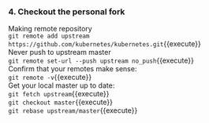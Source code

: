 ### 4. Checkout the personal fork
Making remote repository<br />
`git remote add upstream https://github.com/kubernetes/kubernetes.git`{{execute}}<br />
Never push to upstream master<br />
`git remote set-url --push upstream no_push`{{execute}}<br />
Confirm that your remotes make sense:<br />
`git remote -v`{{execute}}<br />
Get your local master up to date:<br />
`git fetch upstream`{{execute}}<br />
`git checkout master`{{execute}}<br />
`git rebase upstream/master`{{execute}}